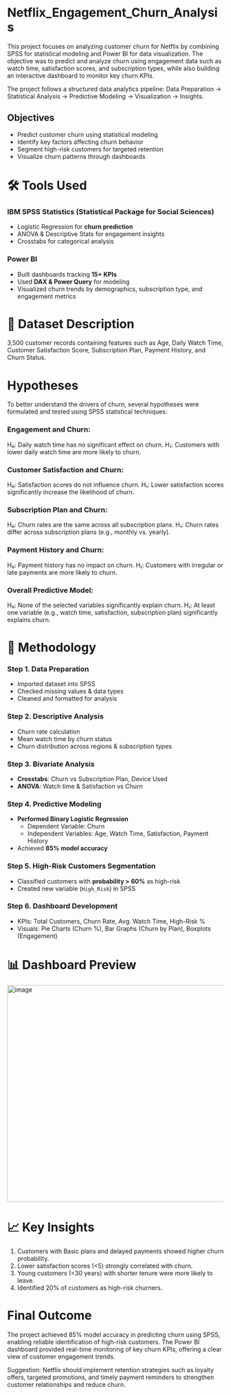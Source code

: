 # Netflix_Engagement_Churn_Analysis
This project focuses on analyzing customer churn for Netflix by combining SPSS for statistical modeling and Power BI for data visualization. The objective was to predict and analyze churn using engagement data such as watch time, satisfaction scores, and subscription types, while also building an interactive dashboard to monitor key churn KPIs.

The project follows a structured data analytics pipeline: Data Preparation → Statistical Analysis → Predictive Modeling → Visualization → Insights.

## Objectives
- Predict customer churn using statistical modeling
- Identify key factors affecting churn behavior
- Segment high-risk customers for targeted retention
- Visualize churn patterns through dashboards

# 🛠️ Tools Used

### IBM SPSS Statistics (Statistical Package for Social Sciences)
- Logistic Regression for **churn prediction**  
- ANOVA & Descriptive Stats for engagement insights  
- Crosstabs for categorical analysis  

### Power BI
- Built dashboards tracking **15+ KPIs**  
- Used **DAX & Power Query** for modeling  
- Visualized churn trends by demographics, subscription type, and engagement metrics

# 📂 Dataset Description 
3,500 customer records containing features such as Age, Daily Watch Time, Customer Satisfaction Score, Subscription Plan, Payment History, and Churn Status.

# Hypotheses
To better understand the drivers of churn, several hypotheses were formulated and tested using SPSS statistical techniques:

### Engagement and Churn:
H₀: Daily watch time has no significant effect on churn.
H₁: Customers with lower daily watch time are more likely to churn.

### Customer Satisfaction and Churn:
H₀: Satisfaction scores do not influence churn.
H₁: Lower satisfaction scores significantly increase the likelihood of churn.

### Subscription Plan and Churn:
H₀: Churn rates are the same across all subscription plans.
H₁: Churn rates differ across subscription plans (e.g., monthly vs. yearly).

### Payment History and Churn:
H₀: Payment history has no impact on churn.
H₁: Customers with irregular or late payments are more likely to churn.

### Overall Predictive Model:
H₀: None of the selected variables significantly explain churn.
H₁: At least one variable (e.g., watch time, satisfaction, subscription plan) significantly explains churn.

# 🔎 Methodology
### Step 1. Data Preparation  
- Imported dataset into SPSS  
- Checked missing values & data types  
- Cleaned and formatted for analysis  

### Step 2. Descriptive Analysis  
- Churn rate calculation  
- Mean watch time by churn status  
- Churn distribution across regions & subscription types  

### Step 3. Bivariate Analysis  
- **Crosstabs**: Churn vs Subscription Plan, Device Used  
- **ANOVA**: Watch time & Satisfaction vs Churn  

### Step 4. Predictive Modeling  
- **Performed Binary Logistic Regression**  
  - Dependent Variable: Churn  
  - Independent Variables: Age, Watch Time, Satisfaction, Payment History  
- Achieved **85% model accuracy**  

### Step 5. High-Risk Customers Segmentation  
- Classified customers with **probability > 60%** as high-risk  
- Created new variable (`High_Risk`) in SPSS  

### Step 6. Dashboard Development  
- KPIs: Total Customers, Churn Rate, Avg. Watch Time, High-Risk %  
- Visuals: Pie Charts (Churn %), Bar Graphs (Churn by Plan), Boxplots (Engagement)

# 📊 Dashboard Preview
<img width="901" height="504" alt="image" src="https://github.com/user-attachments/assets/d8908912-d38d-4de7-b425-63f9bc1ff830" />

# 📈 Key Insights
1) Customers with Basic plans and delayed payments showed higher churn probability.
2) Lower satisfaction scores (<5) strongly correlated with churn.
3) Young customers (<30 years) with shorter tenure were more likely to leave.
4) Identified 20% of customers as high-risk churners.

# Final Outcome
The project achieved 85% model accuracy in predicting churn using SPSS, enabling reliable identification of high-risk customers. The Power BI dashboard provided real-time monitoring of key churn KPIs, offering a clear view of customer engagement trends.

Suggestion: Netflix should implement retention strategies such as loyalty offers, targeted promotions, and timely payment reminders to strengthen customer relationships and reduce churn.

